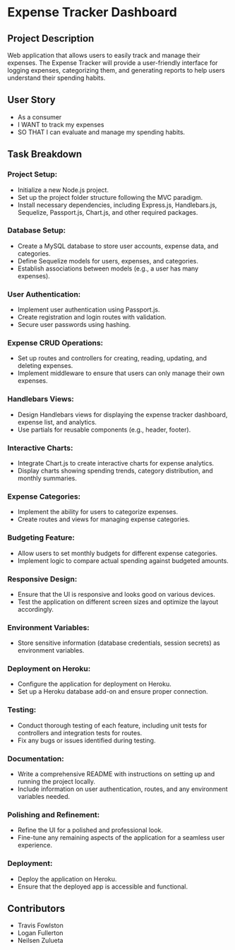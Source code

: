 # Expense Tracker Dashboard

## Project Description

Web application that allows users to easily track and manage their expenses. The Expense Tracker will provide a user-friendly interface for logging expenses, categorizing them, and generating reports to help users understand their spending habits.

## User Story

- As a consumer
- I WANT to track my expenses
- SO THAT I can evaluate and manage my spending habits.

## Task Breakdown

### Project Setup:

- Initialize a new Node.js project.
- Set up the project folder structure following the MVC paradigm.
- Install necessary dependencies, including Express.js, Handlebars.js, Sequelize, Passport.js, Chart.js, and other required packages.

### Database Setup:

- Create a MySQL database to store user accounts, expense data, and categories.
- Define Sequelize models for users, expenses, and categories.
- Establish associations between models (e.g., a user has many expenses).

### User Authentication:

- Implement user authentication using Passport.js.
- Create registration and login routes with validation.
- Secure user passwords using hashing.

### Expense CRUD Operations:

- Set up routes and controllers for creating, reading, updating, and deleting expenses.
- Implement middleware to ensure that users can only manage their own expenses.

### Handlebars Views:

- Design Handlebars views for displaying the expense tracker dashboard, expense list, and analytics.
- Use partials for reusable components (e.g., header, footer).

### Interactive Charts:

- Integrate Chart.js to create interactive charts for expense analytics.
- Display charts showing spending trends, category distribution, and monthly summaries.

### Expense Categories:

- Implement the ability for users to categorize expenses.
- Create routes and views for managing expense categories.

### Budgeting Feature:

- Allow users to set monthly budgets for different expense categories.
- Implement logic to compare actual spending against budgeted amounts.

### Responsive Design:

- Ensure that the UI is responsive and looks good on various devices.
- Test the application on different screen sizes and optimize the layout accordingly.

### Environment Variables:

- Store sensitive information (database credentials, session secrets) as environment variables.

### Deployment on Heroku:

- Configure the application for deployment on Heroku.
- Set up a Heroku database add-on and ensure proper connection.

### Testing:

- Conduct thorough testing of each feature, including unit tests for controllers and integration tests for routes.
- Fix any bugs or issues identified during testing.

### Documentation:

- Write a comprehensive README with instructions on setting up and running the project locally.
- Include information on user authentication, routes, and any environment variables needed.

### Polishing and Refinement:

- Refine the UI for a polished and professional look.
- Fine-tune any remaining aspects of the application for a seamless user experience.

### Deployment:

- Deploy the application on Heroku.
- Ensure that the deployed app is accessible and functional.

## Contributors

- Travis Fowlston
- Logan Fullerton
- Neilsen Zulueta
